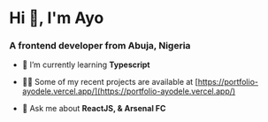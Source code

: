 <h1 align="left">Hi 👋, I'm Ayo</h1>
<h3 align="left">A frontend developer from Abuja, Nigeria</h3>

- 🌱 I’m currently learning **Typescript**

- 👨‍💻 Some of my recent projects are available at [https://portfolio-ayodele.vercel.app/](https://portfolio-ayodele.vercel.app/)

- 💬 Ask me about **ReactJS, & Arsenal FC**


